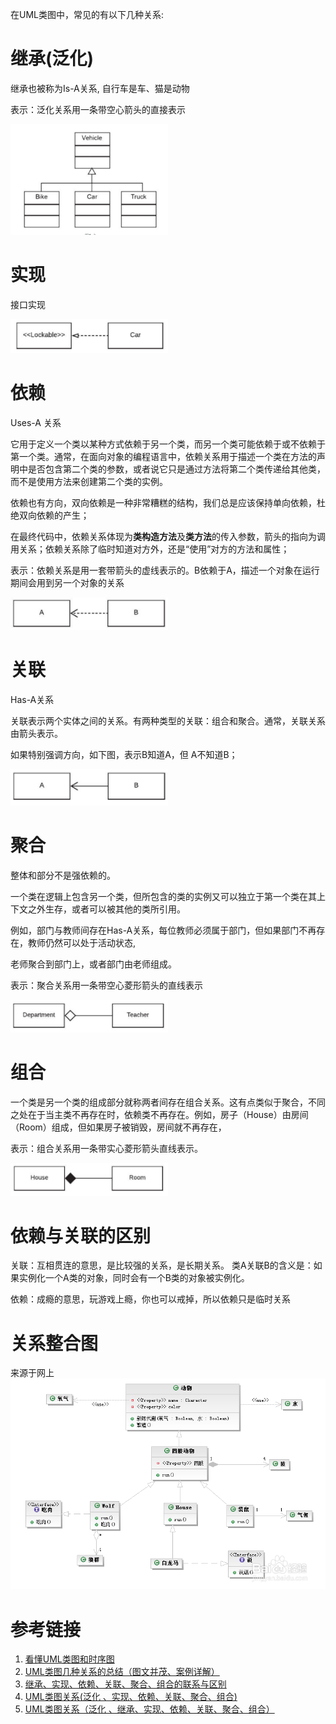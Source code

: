 
在UML类图中，常见的有以下几种关系: 
# 继承(泛化)

继承也被称为Is-A关系, 自行车是车、猫是动物

表示：泛化关系用一条带空心箭头的直接表示

<img src="img/3424242343.jpg" width="50%" />

# 实现
接口实现

<img src="img/1582868458sadasda.jpg" width="50%" />

# 依赖
Uses-A 关系

它用于定义一个类以某种方式依赖于另一个类，而另一个类可能依赖于或不依赖于第一个类。通常，在面向对象的编程语言中，依赖关系用于描述一个类在方法的声明中是否包含第二个类的参数，或者说它只是通过方法将第二个类传递给其他类，而不是使用方法来创建第二个类的实例。

依赖也有方向，双向依赖是一种非常糟糕的结构，我们总是应该保持单向依赖，杜绝双向依赖的产生；

在最终代码中，依赖关系体现为**类构造方法**及**类方法**的传入参数，箭头的指向为调用关系；依赖关系除了临时知道对方外，还是“使用”对方的方法和属性；

表示：依赖关系是用一套带箭头的虚线表示的。B依赖于A，描述一个对象在运行期间会用到另一个对象的关系

<img src="img/457769fd.jpg" width="50%" />

# 关联
Has-A关系

关联表示两个实体之间的关系。有两种类型的关联：组合和聚合。通常，关联关系由箭头表示。

如果特别强调方向，如下图，表示B知道A，但 A不知道B；

<img src="img/43545432da.jpg" width="50%" />


# 聚合

整体和部分不是强依赖的。

一个类在逻辑上包含另一个类，但所包含的类的实例又可以独立于第一个类在其上下文之外生存，或者可以被其他的类所引用。

例如，部门与教师间存在Has-A关系，每位教师必须属于部门，但如果部门不再存在，教师仍然可以处于活动状态,

老师聚合到部门上，或者部门由老师组成。

表示：聚合关系用一条带空心菱形箭头的直线表示

<img src="img/4534534fjsd.jpg" width="50%" />


# 组合

一个类是另一个类的组成部分就称两者间存在组合关系。这有点类似于聚合，不同之处在于当主类不再存在时，依赖类不再存在。例如，房子（House）由房间（Room）组成，但如果房子被销毁，房间就不再存在，

表示：组合关系用一条带实心菱形箭头直线表示。

<img src="img/4564645656fscas.jpg" width="50%" />

# 依赖与关联的区别

关联：互相贯连的意思，是比较强的关系，是长期关系。
类A关联B的含义是：如果实例化一个A类的对象，同时会有一个B类的对象被实例化。


依赖：成瘾的意思，玩游戏上瘾，你也可以戒掉，所以依赖只是临时关系



# 关系整合图

来源于网上
<img src="./img/9dc3cf58ccbf6c81a82b426bb53eb13532fa40d1.png" width="100%" />


# 参考链接

1. [看懂UML类图和时序图](https://design-patterns.readthedocs.io/zh_CN/latest/read_uml.html#id2)
2. [UML类图几种关系的总结（图文并茂、案例详解）](https://jingyan.baidu.com/article/ad310e80f7d5c01848f49e6b.html)
3. [继承、实现、依赖、关联、聚合、组合的联系与区别](https://www.jianshu.com/p/fe949c2f081a)
4. [UML类图关系(泛化 、实现、依赖、关联、聚合、组合)](https://blog.csdn.net/ochangwen/article/details/72621702)
5. [UML类图关系（泛化 、继承、实现、依赖、关联、聚合、组合）](https://www.cnblogs.com/olvo/archive/2012/05/03/2481014.html)
